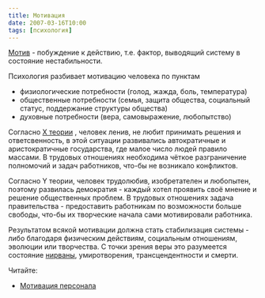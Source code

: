 ```yaml
---
title: Мотивация
date: 2007-03-16T10:00
tags: [психология]
---
```


[Мотив](http://ru.wikipedia.org/wiki/%D0%9C%D0%BE%D1%82%D0%B8%D0%B2%D0%B0%D1%86%D0%B8%D1%8F) - побуждение к действию, т.е. фактор, выводящий систему в состояние нестабильности.

Психология разбивает мотивацию человека по пунктам

- физиологические потребности (голод, жажда, боль, температура)
- общественные потребности (семья, защита общества, социальный статус, поддержание структуры общества)
- духовные потребности (вера, самовыражение, любопытство)

<!-- truncate -->

Согласно [X теории](http://en.wikipedia.org/wiki/Theory_X_and_theory_Y) , человек ленив, не любит принимать решения и ответсвенность, в этой ситуации развивались автократичные и аристократичные государства, где малое число людей правило массами. В трудовых отношениях необходима чёткое разграничение полномочий и задач работников, что-бы не возникало конфликтов.

Согласно Y теории, человек трудолюбив, изобретателен и любопытен, поэтому развилась демократия - каждый хотел проявить своё мнение и решение общественных проблем. В трудовых отношениях задача правительства - предоставить работникам по возможности больше свободы, что-бы их творческие начала сами мотивировали работника.

Результатом всякой мотивации должна стать стабилизация системы - либо благодаря физическим действиям, социальным отношениям, эволюции или творчества. С точки зрения веры это разумеется состояние [нирваны](http://ru.wikipedia.org/wiki/%D0%9D%D0%B8%D1%80%D0%B2%D0%B0%D0%BD%D0%B0), умиротворения, трансцендентности и смерти.

Читайте:

- [Мотивация персонала](http://www.epochta.ru/blog/psihologiya/motivatsiya-personala/)
